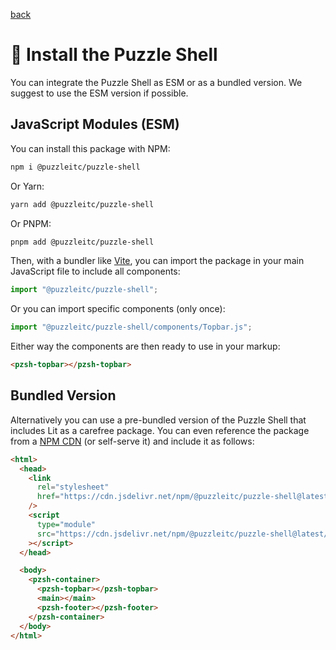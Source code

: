 [back](../README.md)

# 🚀 Install the Puzzle Shell

You can integrate the Puzzle Shell as ESM or as a bundled version. We suggest to use the ESM version if possible.

## JavaScript Modules (ESM)

You can install this package with NPM:

```bash
npm i @puzzleitc/puzzle-shell
```

Or Yarn:

```bash
yarn add @puzzleitc/puzzle-shell
```

Or PNPM:

```bash
pnpm add @puzzleitc/puzzle-shell
```

Then, with a bundler like [Vite](https://vitejs.dev/), you can import the package in your main JavaScript file to include all components:

```javascript
import "@puzzleitc/puzzle-shell";
```

Or you can import specific components (only once):

```javascript
import "@puzzleitc/puzzle-shell/components/Topbar.js";
```

Either way the components are then ready to use in your markup:

```html
<pzsh-topbar></pzsh-topbar>
```

## Bundled Version

Alternatively you can use a pre-bundled version of the Puzzle Shell that includes Lit as a carefree package. You can even reference the package from a [NPM CDN](https://duckduckgo.com/?q=npm+cdn&ia=web) (or self-serve it) and include it as follows:

```html
<html>
  <head>
    <link
      rel="stylesheet"
      href="https://cdn.jsdelivr.net/npm/@puzzleitc/puzzle-shell@latest/dist/bundle.css"
    />
    <script
      type="module"
      src="https://cdn.jsdelivr.net/npm/@puzzleitc/puzzle-shell@latest/dist/bundle.js"
    ></script>
  </head>

  <body>
    <pzsh-container>
      <pzsh-topbar></pzsh-topbar>
      <main></main>
      <pzsh-footer></pzsh-footer>
    </pzsh-container>
  </body>
</html>
```

##
